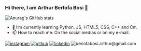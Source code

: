 ### Hi there, I am Arthur Berlofa Bosi 👋

![Anurag's GitHub stats](https://github-readme-stats.vercel.app/api?username=BerlofaBosi&show_icons=true&theme=transparent)

- 🌱 I’m currently learning Python, JS, HTML5, CSS, C++ and C#.
- 📫 How to reach me: On the social medias or on my e-mail.

[![instagram](https://img.shields.io/badge/Instagram-E4405F?style=for-the-badge&logo=instagram&logoColor=white)](https://www.instagram.com/berloffabosi/)
[![github](https://img.shields.io/badge/GitHub-100000?style=for-the-badge&logo=github&logoColor=white)](https://github.com/BerlofaBosi) 
[![linkedin](https://img.shields.io/badge/LinkedIn-0077B5?style=for-the-badge&logo=linkedin&logoColor=white)](https://www.linkedin.com/in/arthur-berlofa-bosi-60b96a259/)
![berlofabosi.arthur@gmail.com](https://img.shields.io/badge/Gmail-D14836?style=for-the-badge&logo=gmail&logoColor=white)